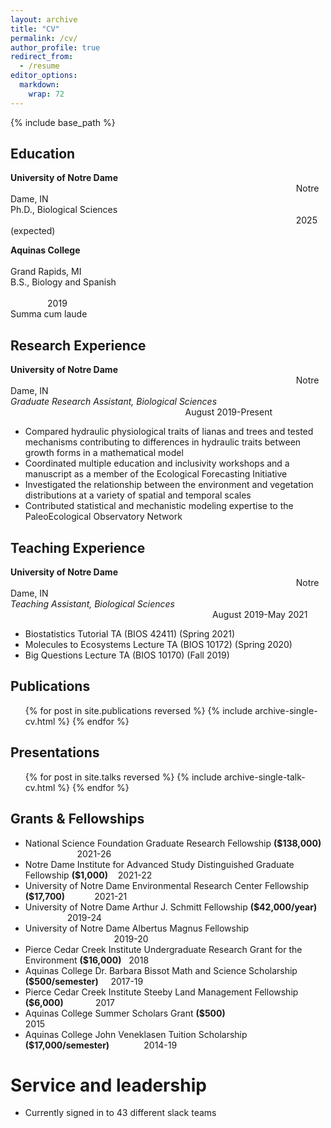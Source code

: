 ```yaml
---
layout: archive
title: "CV"
permalink: /cv/
author_profile: true
redirect_from:
  - /resume
editor_options: 
  markdown: 
    wrap: 72
---
```


{% include base_path %}

## Education

**University of Notre Dame**
                                                                                                                    Notre Dame, IN\
Ph.D., Biological Sciences                                                                                                                     2025 (expected)

**Aquinas College**                                                                                                                                 Grand Rapids, MI\
B.S., Biology and Spanish                                                                                                                                                2019\
Summa cum laude

## Research Experience

**University of Notre Dame**                                                                                                                     Notre Dame, IN\
*Graduate Research Assistant, Biological Sciences*                                                                        August 2019-Present
* Compared hydraulic physiological traits of lianas and trees and tested mechanisms contributing to differences in hydraulic traits between growth forms in a mathematical model
* Coordinated multiple education and inclusivity workshops and a manuscript as a member of the Ecological Forecasting Initiative
* Investigated the relationship between the environment and vegetation distributions at a variety of spatial and temporal scales
* Contributed statistical and mechanistic modeling expertise to the PaleoEcological Observatory Network

## Teaching Experience

**University of Notre Dame**                                                                                                                     Notre Dame, IN\
*Teaching Assistant, Biological Sciences*                                                                                   August 2019-May 2021
* Biostatistics Tutorial TA (BIOS 42411) (Spring 2021)
* Molecules to Ecosystems Lecture TA (BIOS 10172) (Spring 2020)
* Big Questions Lecture TA (BIOS 10170) (Fall 2019)

## Publications

<ul>{% for post in site.publications reversed %} {% include
archive-single-cv.html %} {% endfor %}</ul>

## Presentations

<ul>{% for post in site.talks reversed %} {% include
archive-single-talk-cv.html %} {% endfor %}</ul>

## Grants & Fellowships

* National Science Foundation Graduate Research Fellowship **($138,000)**                      2021-26
* Notre Dame Institute for Advanced Study Distinguished Graduate Fellowship **($1,000)**    2021-22
* University of Notre Dame Environmental Research Center Fellowship **($17,700)**            2021-21
* University of Notre Dame Arthur J. Schmitt Fellowship **($42,000/year)**                  2019-24
* University of Notre Dame Albertus Magnus Fellowship                                     2019-20
* Pierce Cedar Creek Institute Undergraduate Research Grant for the Environment **($16,000)**   2018
* Aquinas College Dr. Barbara Bissot Math and Science Scholarship **($500/semester)**     2017-19
* Pierce Cedar Creek Institute Steeby Land Management Fellowship **($6,000)**             2017
* Aquinas College Summer Scholars Grant **($500)**                                     2015
* Aquinas College John Veneklasen Tuition Scholarship **($17,000/semester)**              2014-19

# Service and leadership

-   Currently signed in to 43 different slack teams
